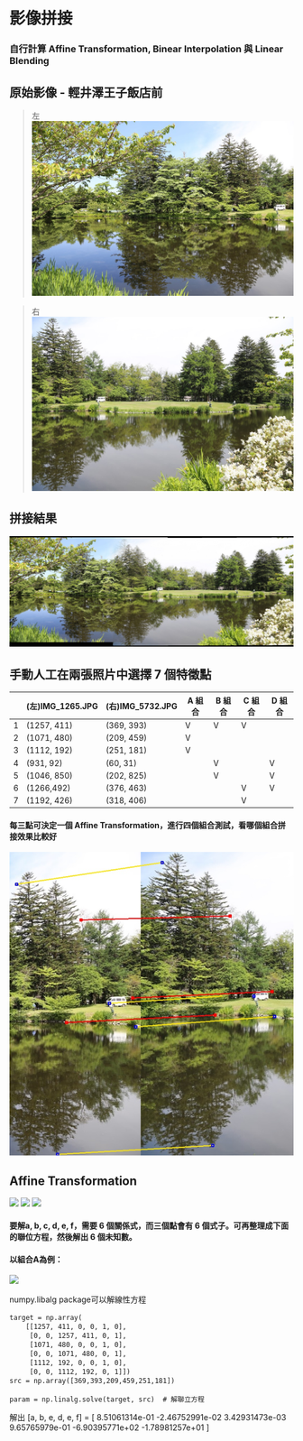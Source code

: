 # 影像拼接
### 自行計算 Affine Transformation, Binear Interpolation 與 Linear Blending

## 原始影像 - 輕井澤王子飯店前
> 左
![](https://github.com/elviselle/image_stitching/blob/master/.readme_imgs/IMG_1265.JPG)

> 右
![](https://github.com/elviselle/image_stitching/blob/master/.readme_imgs/IMG_5732.JPG)

## 拼接結果
![](https://github.com/elviselle/image_stitching/blob/master/.readme_imgs/merged.jpg)

## 手動人工在兩張照片中選擇 7 個特徵點
|     | (左)IMG_1265.JPG  | (右)IMG_5732.JPG | A 組合 | B 組合 | C 組合 | D 組合 |
| --- | ------------- | ------------- | - | - | - | - |
| 1 | (1257, 411)  | (369, 393) | V | V | V |   |
| 2 | (1071, 480)  | (209, 459) | V |   |   |   |
| 3 | (1112, 192)  | (251, 181) | V |   |   |   |
| 4 | (931, 92)    |  (60, 31)  |   | V |   | V |
| 5 | (1046, 850)  | (202, 825) |   | V |   | V |
| 6 | (1266,492)   | (376, 463) |   |   | V | V |
| 7 | (1192, 426)  | (318, 406) |   |   | V |   |
#### 每三點可決定一個 Affine Transformation，進行四個組合測試，看哪個組合拼接效果比較好

![](https://github.com/elviselle/image_stitching/blob/master/.readme_imgs/mapping_corp.png)

## Affine Transformation

<!-- \begin{bmatrix}x'\\y'\end{bmatrix} = \begin{bmatrix}a & b & c\\ d & e & f\end{bmatrix} \begin{bmatrix}x\\y\\1\end{bmatrix} --> 
<img src="https://latex.codecogs.com/gif.latex?%5Cbegin%7Bbmatrix%7Dx%27%5C%5Cy%27%5Cend%7Bbmatrix%7D%20%3D%20%5Cbegin%7Bbmatrix%7Da%20%26%20b%20%26%20c%5C%5C%20d%20%26%20e%20%26%20f%5Cend%7Bbmatrix%7D%20%5Cbegin%7Bbmatrix%7Dx%5C%5Cy%5C%5C1%5Cend%7Bbmatrix%7D" /> 

<img src="https://latex.codecogs.com/gif.latex?x%27%3D%20ax%20%2B%20by%20%2B%20c" /> 
<img src="https://latex.codecogs.com/gif.latex?y%27%3D%20dx%20%2B%20ey%20%2B%20f" /> 


#### 要解a, b, c, d, e, f，需要 6 個關係式，而三個點會有 6 個式子。可再整理成下面的聯位方程，然後解出 6 個未知數。
#### 以組合A為例：

<!-- \begin{bmatrix}369\\393\\209\\459\\251\\181\end{bmatrix} = \begin{bmatrix}1257 & 411 & 0 & 0 & 1 & 0\\0&0&1257& 411&0&1\\ 1071& 480& 0 & 0 & 1 & 0\\0&0&1071& 480&0&1 \\1112& 192& 0 & 0 & 1 & 0\\0&0&1112& 192&0&1 \\\end{bmatrix} \begin{bmatrix}a\\b\\c\\d\\e\\f\end{bmatrix} --> 
<img src="https://latex.codecogs.com/gif.latex?%5Cbegin%7Bbmatrix%7D369%5C%5C393%5C%5C209%5C%5C459%5C%5C251%5C%5C181%5Cend%7Bbmatrix%7D%20%3D%20%5Cbegin%7Bbmatrix%7D1257%20%26%20411%20%26%200%20%26%200%20%26%201%20%26%200%5C%5C0%260%261257%26%20411%260%261%5C%5C%201071%26%20480%26%200%20%26%200%20%26%201%20%26%200%5C%5C0%260%261071%26%20480%260%261%20%5C%5C1112%26%20192%26%200%20%26%200%20%26%201%20%26%200%5C%5C0%260%261112%26%20192%260%261%20%5C%5C%5Cend%7Bbmatrix%7D%20%5Cbegin%7Bbmatrix%7Da%5C%5Cb%5C%5Cc%5C%5Cd%5C%5Ce%5C%5Cf%5Cend%7Bbmatrix%7D" /> 

numpy.libalg package可以解線性方程

    target = np.array(
        [[1257, 411, 0, 0, 1, 0], 
         [0, 0, 1257, 411, 0, 1], 
         [1071, 480, 0, 0, 1, 0], 
         [0, 0, 1071, 480, 0, 1],
         [1112, 192, 0, 0, 1, 0], 
         [0, 0, 1112, 192, 0, 1]])
    src = np.array([369,393,209,459,251,181])
    
    param = np.linalg.solve(target, src)  # 解聯立方程

解出 [a, b, e, d, e, f] = [ 8.51061314e-01 -2.46752991e-02  3.42931473e-03  9.65765979e-01 -6.90395771e+02 -1.78981257e+01 ]




